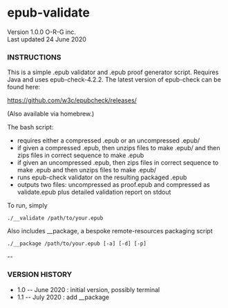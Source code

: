 # epub-validate
Version 1.0.0
O-R-G inc.  
Last updated 24 June 2020

### INSTRUCTIONS

This is a simple .epub validator and .epub proof generator script. Requires Java and uses epub-check-4.2.2. The latest version of epub-check can be found here: 

https://github.com/w3c/epubcheck/releases/

(Also available via homebrew.)

The bash script:

+ requires either a compressed .epub or an uncompressed .epub/
+ if given a compressed .epub, then unzips files to make .epub/ and then zips files in correct sequence to make .epub
+ if given an uncompressed .epub, then zips files in correct sequence to make .epub and then unzips files to make .epub/
+ runs epub-check validator on the resulting packaged .epub
+ outputs two files: uncompressed as proof.epub and compressed as validate.epub plus detailed validation report on stdout

To run, simply
    
    ./__validate /path/to/your.epub

Also includes __package, a bespoke remote-resources packaging script

    ./__package /path/to/your.epub [-a] [-d] [-p]

--

### VERSION HISTORY
+ 1.0 -- June 2020 : initial version, possibly terminal
+ 1.1 -- July 2020 : add __package
